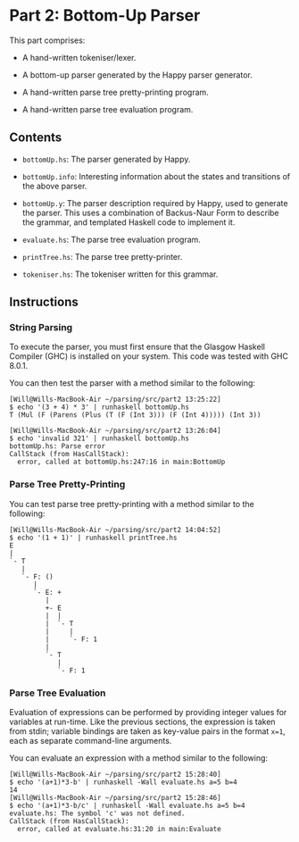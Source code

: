 # Part 2: Bottom-Up Parser

This part comprises:

* A hand-written tokeniser/lexer.

* A bottom-up parser generated by the Happy parser generator.

* A hand-written parse tree pretty-printing program.

* A hand-written parse tree evaluation program.

## Contents

* `bottomUp.hs`:   The parser generated by Happy.

* `bottomUp.info`: Interesting information about the states and transitions of
                   the above parser.

* `bottomUp.y`:    The parser description required by Happy, used to generate
                   the parser. This uses a combination of Backus-Naur Form to
                   describe the grammar, and templated Haskell code to
                   implement it.

* `evaluate.hs`:   The parse tree evaluation program.

* `printTree.hs`:  The parse tree pretty-printer.

* `tokeniser.hs`:  The tokeniser written for this grammar.

## Instructions

### String Parsing

To execute the parser, you must first ensure that the Glasgow Haskell Compiler
(GHC) is installed on your system. This code was tested with GHC 8.0.1.

You can then test the parser with a method similar to the following:

```
[Will@Wills-MacBook-Air ~/parsing/src/part2 13:25:22]
$ echo '(3 + 4) * 3' | runhaskell bottomUp.hs
T (Mul (F (Parens (Plus (T (F (Int 3))) (F (Int 4))))) (Int 3))

[Will@Wills-MacBook-Air ~/parsing/src/part2 13:26:04]
$ echo 'invalid 321' | runhaskell bottomUp.hs
bottomUp.hs: Parse error
CallStack (from HasCallStack):
  error, called at bottomUp.hs:247:16 in main:BottomUp
```

### Parse Tree Pretty-Printing

You can test parse tree pretty-printing with a method similar to the following:

```
[Will@Wills-MacBook-Air ~/parsing/src/part2 14:04:52]
$ echo '(1 + 1)' | runhaskell printTree.hs
E
|
`- T
   |
   `- F: ()
      |
      `- E: +
         |
         +- E
         |  |
         |  `- T
         |     |
         |     `- F: 1
         |
         `- T
            |
            `- F: 1
```

### Parse Tree Evaluation

Evaluation of expressions can be performed by providing integer values for
variables at run-time. Like the previous sections, the expression is taken from
stdin; variable bindings are taken as key-value pairs in the format `x=1`, each
as separate command-line arguments.

You can evaluate an expression with a method similar to the following:

```
[Will@Wills-MacBook-Air ~/parsing/src/part2 15:28:40]
$ echo '(a+1)*3-b' | runhaskell -Wall evaluate.hs a=5 b=4
14
[Will@Wills-MacBook-Air ~/parsing/src/part2 15:28:46]
$ echo '(a+1)*3-b/c' | runhaskell -Wall evaluate.hs a=5 b=4
evaluate.hs: The symbol 'c' was not defined.
CallStack (from HasCallStack):
  error, called at evaluate.hs:31:20 in main:Evaluate
```
